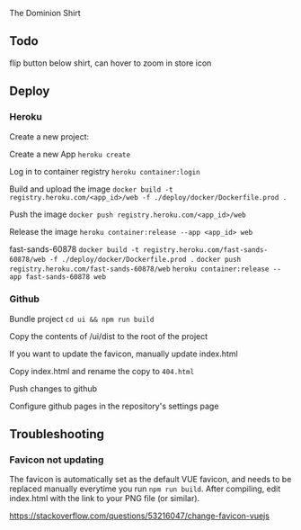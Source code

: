 The Dominion Shirt

## Todo

flip button below shirt, can hover to zoom in
store icon

## Deploy

### Heroku

Create a new project:

Create a new App
`heroku create`

Log in to container registry
`heroku container:login`

Build and upload the image
`docker build -t registry.heroku.com/<app_id>/web -f ./deploy/docker/Dockerfile.prod .`

Push the image
`docker push registry.heroku.com/<app_id>/web`

Release the image
`heroku container:release --app <app_id> web`

fast-sands-60878
`docker build -t registry.heroku.com/fast-sands-60878/web -f ./deploy/docker/Dockerfile.prod .`
`docker push registry.heroku.com/fast-sands-60878/web`
`heroku container:release --app fast-sands-60878 web`

### Github

Bundle project
`cd ui && npm run build`

Copy the contents of /ui/dist to the root of the project

If you want to update the favicon, manually update index.html

Copy index.html and rename the copy to `404.html`

Push changes to github

Configure github pages in the repository's settings page

## Troubleshooting

### Favicon not updating

The favicon is automatically set as the default VUE favicon, and needs to be replaced manually everytime you run `npm run build`. After compiling, edit index.html with the link to your PNG file (or similar).

https://stackoverflow.com/questions/53216047/change-favicon-vuejs
